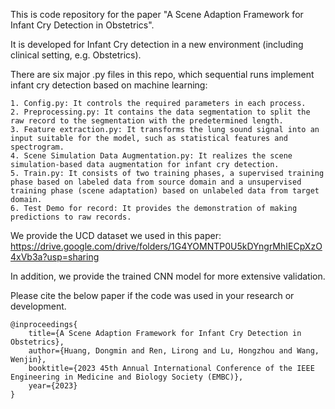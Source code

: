 This is code repository for the paper "A Scene Adaption Framework for Infant Cry Detection in Obstetrics".


It is developed for Infant Cry detection in a new environment (including clinical setting, e.g. Obstetrics).


There are six major .py files in this repo, which sequential runs implement infant cry detection based on machine learning:

    1. Config.py: It controls the required parameters in each process.
    2. Preprocessing.py: It contains the data segmentation to split the raw record to the segmentation with the predetermined length.
    3. Feature extraction.py: It transforms the lung sound signal into an input suitable for the model, such as statistical features and spectrogram.
    4. Scene Simulation Data Augmentation.py: It realizes the scene simulation-based data augmentation for infant cry detection.
    5. Train.py: It consists of two training phases, a supervised training phase based on labeled data from source domain and a unsupervised training phase (scene adaptation) based on unlabeled data from target domain.
    6. Test Demo for record: It provides the demonstration of making predictions to raw records.
    

We provide the UCD dataset we used in this paper: 
https://drive.google.com/drive/folders/1G4YOMNTP0U5kDYngrMhIECpXzO4xVb3a?usp=sharing


In addition, we provide the trained CNN model for more extensive validation.



Please cite the below paper if the code was used in your research or development.
    
    @inproceedings{
        title={A Scene Adaption Framework for Infant Cry Detection in Obstetrics},
        author={Huang, Dongmin and Ren, Lirong and Lu, Hongzhou and Wang, Wenjin}, 
        booktitle={2023 45th Annual International Conference of the IEEE Engineering in Medicine and Biology Society (EMBC)},
        year={2023}
    }


